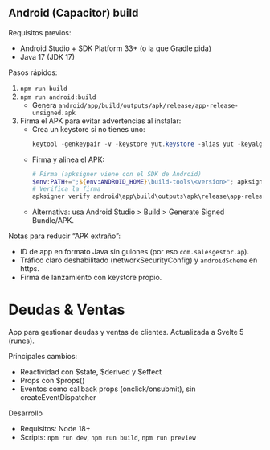 ## Android (Capacitor) build

Requisitos previos:

- Android Studio + SDK Platform 33+ (o la que Gradle pida)
- Java 17 (JDK 17)

Pasos rápidos:

1. `npm run build`
2. `npm run android:build`
   - Genera `android/app/build/outputs/apk/release/app-release-unsigned.apk`
3. Firma el APK para evitar advertencias al instalar:
   - Crea un keystore si no tienes uno:
     ```powershell
     keytool -genkeypair -v -keystore yut.keystore -alias yut -keyalg RSA -keysize 2048 -validity 3650
     ```
   - Firma y alinea el APK:
     ```powershell
     # Firma (apksigner viene con el SDK de Android)
     $env:PATH+=";${env:ANDROID_HOME}\build-tools\<version>"; apksigner sign --ks yut.keystore android\app\build\outputs\apk\release\app-release-unsigned.apk
     # Verifica la firma
     apksigner verify android\app\build\outputs\apk\release\app-release-unsigned.apk
     ```
   - Alternativa: usa Android Studio > Build > Generate Signed Bundle/APK.

Notas para reducir “APK extraño”:

- ID de app en formato Java sin guiones (por eso `com.salesgestor.ap`).
- Tráfico claro deshabilitado (networkSecurityConfig) y `androidScheme` en https.
- Firma de lanzamiento con keystore propio.

# Deudas & Ventas

App para gestionar deudas y ventas de clientes. Actualizada a Svelte 5 (runes).

Principales cambios:

- Reactividad con $state, $derived y $effect
- Props con $props()
- Eventos como callback props (onclick/onsubmit), sin createEventDispatcher

Desarrollo

- Requisitos: Node 18+
- Scripts: `npm run dev`, `npm run build`, `npm run preview`
